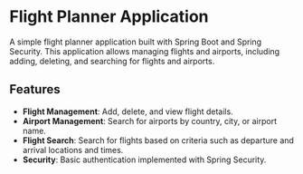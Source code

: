# Flight Planner Application

A simple flight planner application built with Spring Boot and Spring Security. This application allows managing flights and airports, including adding, deleting, and searching for flights and airports.

## Features

- **Flight Management**: Add, delete, and view flight details.
- **Airport Management**: Search for airports by country, city, or airport name.
- **Flight Search**: Search for flights based on criteria such as departure and arrival locations and times.
- **Security**: Basic authentication implemented with Spring Security.
